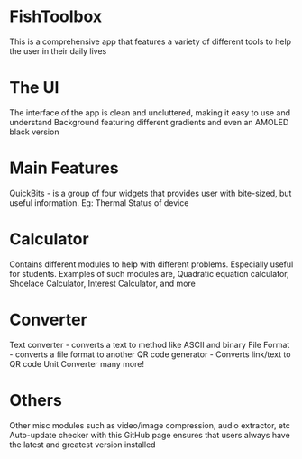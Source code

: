 # FishToolbox
 This is a comprehensive app that features a variety of different tools to help the user in their daily lives

# The UI
The interface of the app is clean and uncluttered, making it easy to use and understand
Background featuring different gradients and even an AMOLED black version

# Main Features
QuickBits - is a group of four widgets that provides user with bite-sized, but useful information. Eg: Thermal Status of device

# Calculator 
Contains different modules to help with different problems. Especially useful for students. Examples of such modules are, Quadratic equation calculator, Shoelace Calculator, Interest Calculator, and more

# Converter
Text converter - converts a text to method like ASCII and binary
File Format - converts a file format to another
QR code generator - Converts link/text to QR code
Unit Converter
many more!

# Others
Other misc modules such as video/image compression, audio extractor, etc
Auto-update checker with this GitHub page ensures that users always have the latest and greatest version installed
